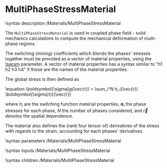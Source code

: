 # MultiPhaseStressMaterial

!syntax description /Materials/MultiPhaseStressMaterial

The `MultiPhaseStressMaterial` is used in coupled phase field - solid mechanics calculations to compute
the mechanical deformation of multi-phase regions.

The switching (mixing) coefficients which blends the phases' stresses together must be provided
as a vector of material properties, using the [!param](/Materials/MultiPhaseStressMaterial/h) parameter.
A vector of material properties has a syntax similar to "h1 h2 h3 h4" if those are the names of the material properties.

The global stress is then defined as

!equation
\boldsymbol{\sigma}_g(\vec{r}) = \sum_i^N h_i(\vec{r}) \boldsymbol{\sigma}_{i}(\vec{r})

where $h_i$ are the switching function material properties, $\boldsymbol{\sigma}_{i}$ the phase stresses for each phase, $N$ the number of
phases considered, and $\vec{r}$ denotes the spatial dependence.

The material also defines the (rank four tensor of) derivatives of the stress with regards to the strain, accounting
for each phases' derivatives.

!syntax parameters /Materials/MultiPhaseStressMaterial

!syntax inputs /Materials/MultiPhaseStressMaterial

!syntax children /Materials/MultiPhaseStressMaterial
